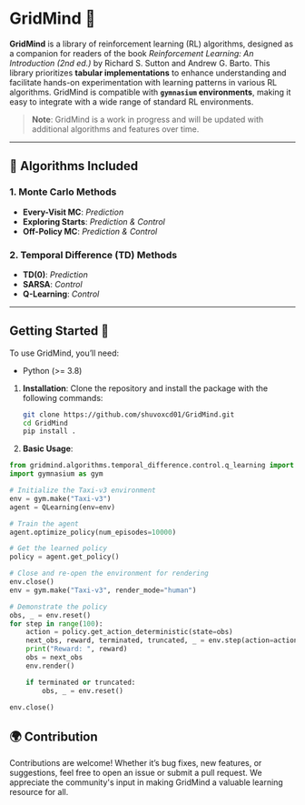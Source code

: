 # GridMind 🧠

**GridMind** is a library of reinforcement learning (RL) algorithms, designed as a companion for readers of the book *Reinforcement Learning: An Introduction (2nd ed.)* by Richard S. Sutton and Andrew G. Barto. This library prioritizes **tabular implementations** to enhance understanding and facilitate hands-on experimentation with learning patterns in various RL algorithms. GridMind is compatible with **`gymnasium` environments**, making it easy to integrate with a wide range of standard RL environments.

> **Note**: GridMind is a work in progress and will be updated with additional algorithms and features over time.

---

## 📜 Algorithms Included

### 1. Monte Carlo Methods
   - **Every-Visit MC**: *Prediction*
   - **Exploring Starts**: *Prediction & Control*
   - **Off-Policy MC**: *Prediction & Control*

### 2. Temporal Difference (TD) Methods
   - **TD(0)**: *Prediction*
   - **SARSA**: *Control*
   - **Q-Learning**: *Control*

---

## Getting Started 🚀

To use GridMind, you’ll need:
- Python (>= 3.8)

1. **Installation**: Clone the repository and install the package with the following commands:
   ```bash
   git clone https://github.com/shuvoxcd01/GridMind.git
   cd GridMind
   pip install .

2. **Basic Usage**:  
```python
from gridmind.algorithms.temporal_difference.control.q_learning import QLearning
import gymnasium as gym

# Initialize the Taxi-v3 environment
env = gym.make("Taxi-v3")
agent = QLearning(env=env)

# Train the agent
agent.optimize_policy(num_episodes=10000)

# Get the learned policy
policy = agent.get_policy()

# Close and re-open the environment for rendering
env.close()
env = gym.make("Taxi-v3", render_mode="human")

# Demonstrate the policy
obs, _ = env.reset()
for step in range(100):
    action = policy.get_action_deterministic(state=obs)
    next_obs, reward, terminated, truncated, _ = env.step(action=action)
    print("Reward: ", reward)
    obs = next_obs
    env.render()

    if terminated or truncated:
        obs, _ = env.reset()

env.close()
```


## 🌍 Contribution

Contributions are welcome! Whether it’s bug fixes, new features, or suggestions, feel free to open an issue or submit a pull request. We appreciate the community's input in making GridMind a valuable learning resource for all.
